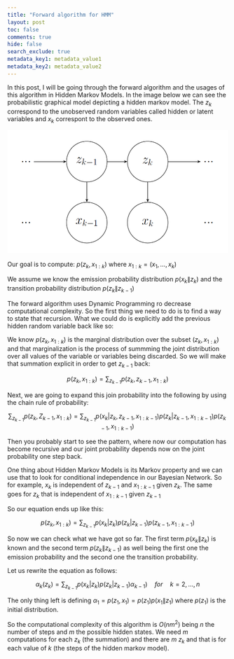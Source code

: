 ```yaml
---
title: "Forward algorithm for HMM"
layout: post
toc: false
comments: true
hide: false
search_exclude: true
metadata_key1: metadata_value1
metadata_key2: metadata_value2
---
```



In this post, I will be going through the forward algorithm and the usages of this algorithm in Hidden Markov Models.
In the image below we can see the probabilistic graphical model depicting a hidden markov model. The $z_k$ correspond to the unobserved random variables called hidden or latent variables and $x_k$ correspont to the observed ones.

<img src="images/HMM.png" style="border:0;" title="Hidden Markov Model">


Our goal is to compute: $p(z_k,x_{1:k})$ where $x_{1:k}=(x_1,...,x_k)$

We assume we know the emission probability distribution $p(x_{k}\|z_{k})$ and the transition probability distribution $p(z_{k}\|z_{k-1})$

The forward algorithm uses Dynamic Programming ro decrease computational complexity. So the first thing we need to do is to find a way to state that recursion. What we could do is explicitly add the previous hidden random variable back like so:

We know $p(z_{k},x_{1:k})$ is the marginal distribution over the subset $(z_{k},x_{1:k})$ and that marginalization is the process of summming the joint distribution over all values of the variable or variables being discarded. So we will make that summation explicit in order to get $z_{k-1}$ back:

$$
p(z_{k},x_{1:k}) =\sum_{z_{k-1}} p(z_{k},z_{k-1},x_{1:k})
$$

Next, we are going to expand this join probability into the following by using the chain rule of probability:

$$
\sum_{z_{k-1}} p(z_{k},Z_{k-1},x_{1:k})=\sum_{z_{k-1}} p(x_{k}|z_{k},z_{k-1},x_{1:k-1})p(z_{k}|z_{k-1},x_{1:k-1})p(z_{k-1},x_{1:k-1})
$$

Then you probably start to see the pattern, where now our computation has become recursive and our joint probability depends now on the joint probability one step back.

One thing about Hidden Markov Models is its Markov property and we can use that to look for conditional independence in our Bayesian Network. So for example, $x_{k}$ is independent of $z_{k-1}$ and $x_{1:k-1}$ given $z_{k}$. The same goes for $z_{k}$ that is independent of $x_{1:k-1}$ given $z_{k-1}$ 

So our equation ends up like this:

$$
p(z_{k},x_{1:k}) = \sum_{z_{k-1}} p(x_{k}|z_{k})p(z_{k}|z_{k-1})p(z_{k-1},x_{1:k-1})
$$

So now we can check what we have got so far. The first term $p(x_{k}\|z_{k})$ is known and the second term $p(z_{k}\|z_{k-1})$ as well being the first one the emission probability and the second one the transition probability.

Let us rewrite the equation as follows:

$$
\alpha_k(z_k) = \sum_{z_{k-1}} p(x_k|z_k)p(z_k|z_{k-1})\alpha_{k-1})\quad for \quad k=2,...,n
$$


The only thing left is defining $\alpha_1 = p(z_1,x_1) = p(z_1)p(x_1\|z_1)$
where $p(z_1)$ is the initial distribution.

So the computational complexity of this algorithm is $O(nm^2)$ being $n$ the number of steps and $m$ the possible hidden states. We need $m$ computations for each $z_k$ (the summation) and there are $m$ $z_k$ and that is for each value of $k$ (the steps of the hidden markov model).














